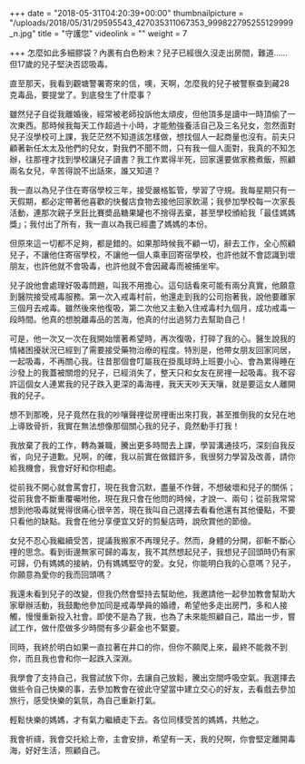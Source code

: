 +++
date = "2018-05-31T04:20:39+00:00"
thumbnailpicture = "/uploads/2018/05/31/29595543_427035311067353_999822795255129999_n.jpg"
title = "守護您"
videolink = ""
weight = 7

+++
怎麼如此多細膠袋？內裹有白色粉末？兒子已經很久沒走出房間，難道...... 但17歲的兒子堅決否認吸毒。

直至那天，我看到觀塘警署寄來的信，噢，天啊，怎麼我的兒子被警察查到藏28克毒品，要提堂了。到底發生了什麼事？

雖然兒子自從我離婚後，經常被老師投訴他太頑皮，但他頂多是讀中一時頂偷了一次東西。那時候我每天工作超過十小時，才能勉強養活自己及三名兒女，忽然面對兒子沒學校可上課，我茫茫然不知道該怎樣做，想找個人一起商量也沒有。前夫只顧著新任太太及他們的兒女，對我們不聞不問，只有我一個人面對，我真的不知怎辦，往那𥚃才找到學校讓兒子讀書？我工作累得半死，回家還要做家務煮飯，照顧兩名女兒，辛苦得說不出話來，誰又知道？

我一直以為兒子住在寄宿學校三年，接受嚴格監管，學習了守規。我每星期只有一天假期，都必定帶著他喜歡的快餐店食物去接他回家飲湯；我參加學校每一次家長活動，連那次親子烹飪比賽奬品糖果罐也不捨得丟棄，甚至學校頒給我「最佳媽媽獎」；我付出了所有，我一直以為我已經盡了媽媽的本份。

但原來這一切都不足夠，都是錯的。如果那時候我不顧一切，辭去工作，全心照顧兒子，不讓他住寄宿學校，不讓他一個人乘車回寄宿學校，也許他就不會認識到壞朋友，也許他就不會吸毒，也許他就不會因藏毒而被捕坐牢。

兒子說他會處理好吸毒問題，叫我不用擔心。這句話看來可能有兩分真實，他願意到醫院接受戒毒服務。第一次入戒毒村前，他還走到我的公司抱著我，說他要離家三個月去戒毒。雖然後來他復吸，第二次他又主動入住戒毒村九個月，成功戒毒一段時間。他真的想脫離毒品的苦海，他真的付出過努力去幫助自己！

可是，他一次又一次在我開始懷著希望時，再次復吸，打碎了我的心。醫生說我的情緒困擾狀況已經到了需要接受藥物治療的程度。特別是，他帶女朋友回家同居，一起吸毒，不再關心我。往昔那個會叮屬我在掛風球時上班要小心、會為累得睡在沙發上的我蓋被關燈的兒子，已經消失了，整天只和女友在房𥚃一起吸毒。我不容許這個女人連累我的兒子跌入更深的毒海𥚃，我天天吵天天嚷，就是要這女人離開我的兒子。

想不到那晚，兒子竟然在我的吵嚷聲𥚃從房𥚃衝出來打我，甚至推倒我的女兒在地上導致骨折，我實在無法想像那個關心我的兒子，竟然動手打我！

我放棄了我的工作，轉為兼職，騰出更多時間去上課，學習溝通技巧，深刻自我反省，向兒子道歉。兒啊，的確，我以前實在做錯許多，我很努力學習及改善，請你給我機會，我會好好和你相處。

從前我不開心就會罵會打，現在我會沉默，盡量不作聲，不想破壞和兒子的關係；從前我會不斷重覆囑咐他，現在我只會在他問的時候，才說一、兩句；從前我常常想到他吸毒就覺得很痛心很辛苦，現在我叫自己選擇去看看他還有其他優點，不要只看他的缺點。我會在他分享便宜又好的剪髮店時，說欣賞他的節儉。

女兒不忍心我繼續受苦，提議我搬家不再理兒子。然而，身體的分開，卻斬不斷心𥚃的思念。看到街邊無家可歸的毒友，我不其然想起兒子，我想兒子回頭時仍有家可歸，仍有媽媽的接納，仍有媽媽堅守的愛。女兒，你能明白我的心意嗎？兒子，你願意為愛你的我而回頭嗎？

我還未看到兒子的改變，但我仍然會堅持去幫助他，我邀請他一起參加教會幫助大家舉辦活動，我鼓勵他參加同是戒毒學員的婚禮，希望他多走出房門，多和人接觸，慢慢重新投入社會。即使不是為了我，也為了未來能照顧自己，踏出一步，嘗試工作，做什麼做多少時間有多少薪金也不緊要。

同時，我終於明白如果一直拉著在井口的你，但你不願爬上來，最終不能救不到你，而且我也會和你一起跌入深淵。

我學會了支持自己，我嘗試放下你，去讓自己放鬆，騰出空間呼吸空氣。我選擇去做些令自己快樂的事，去參加教會在彼此守望當中建立交心的好友，去看戲去參加旅行，感受快樂的氣氛，為自己重新打氣。

輕鬆快樂的媽媽，才有氣力繼續走下去。各位同樣受苦的媽媽，共勉之。

我會祈禱，我會交托給上帝，主會安排，希望有一天，我的兒啊，你會堅定離開毒海，好好生活，照顧自己。